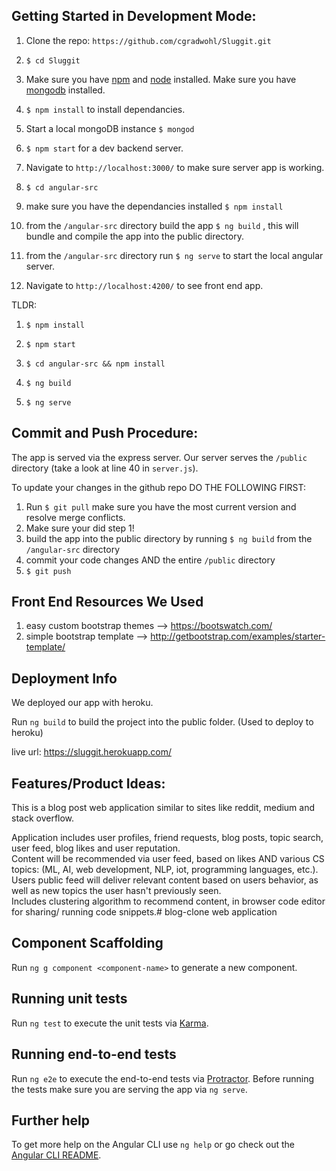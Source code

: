 ## Getting Started in Development Mode:
1. Clone the repo: `https://github.com/cgradwohl/Sluggit.git`

2. `$ cd Sluggit`

3. Make sure you have [npm](https://www.npmjs.com/) and [node](https://nodejs.org/en/) installed. Make sure you have [mongodb](https://www.mongodb.com/) installed.

4. `$ npm install` to install dependancies.

5. Start a local mongoDB instance `$ mongod`

6. `$ npm start` for a dev backend server.

7. Navigate to `http://localhost:3000/` to make sure server app is working.

8. `$ cd angular-src`

9. make sure you have the dependancies installed `$ npm install`

10. from the `/angular-src` directory build the app `$ ng build` , this will bundle and compile the app into the public directory.

11. from the `/angular-src` directory run `$ ng serve` to start the local angular server.

12.  Navigate to `http://localhost:4200/` to see front end app.


TLDR:

1. `$ npm install`

2. `$ npm start`

3. `$ cd angular-src && npm install`

4. `$ ng build`

5. `$ ng serve`



## Commit and Push Procedure:
The app is served via the express server. Our server serves the `/public` directory (take a look at line 40 in `server.js`).


To update your changes in the github repo DO THE FOLLOWING FIRST:

1. Run `$ git pull` make sure you have the most current version and resolve merge conflicts.
2. Make sure your did step 1!
3. build the app into the public directory by running `$ ng build` from the `/angular-src` directory
4. commit your code changes AND the entire `/public` directory
5. `$ git push`



## Front End Resources We Used
1. easy custom bootstrap themes --> https://bootswatch.com/
2. simple bootstrap template --> http://getbootstrap.com/examples/starter-template/



## Deployment Info
We deployed our app with heroku.

Run `ng build` to build the project into the public folder. (Used to deploy to heroku)

live url: https://sluggit.herokuapp.com/

## Features/Product Ideas:

This is a blog post web application similar to sites like reddit, medium and stack overflow.

Application includes user profiles, friend requests, blog posts, topic search, user feed,
blog likes and user reputation.  
Content will be recommended via user feed, based on likes AND various CS topics: (ML, AI, web development, NLP, iot, programming languages, etc.).
Users public feed will deliver relevant content based on users behavior, as well as new topics the user hasn't previously seen. 	
Includes clustering algorithm to recommend content, in browser code editor for sharing/ running code snippets.# blog-clone web application


## Component Scaffolding

Run `ng g component <component-name>` to generate a new component.


## Running unit tests

Run `ng test` to execute the unit tests via [Karma](https://karma-runner.github.io).

## Running end-to-end tests

Run `ng e2e` to execute the end-to-end tests via [Protractor](http://www.protractortest.org/).
Before running the tests make sure you are serving the app via `ng serve`.

## Further help

To get more help on the Angular CLI use `ng help` or go check out the [Angular CLI README](https://github.com/angular/angular-cli/blob/master/README.md).
